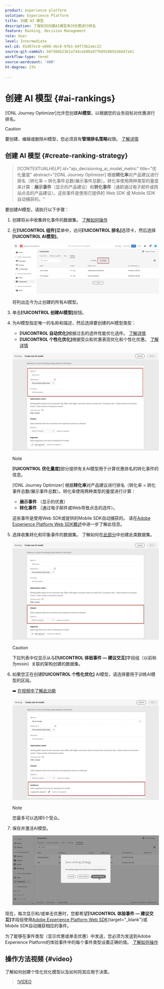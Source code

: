 ```yaml
---
product: experience platform
solution: Experience Platform
title: 创建 AI 模型
description: 了解如何创建AI模型来对优惠进行排名
feature: Ranking, Decision Management
role: User
level: Intermediate
exl-id: 81d07ec8-e808-4bc6-97b1-b9f7db2aec22
source-git-commit: b6fd60b23b1a744ceb80a97fb092065b36847a41
workflow-type: tm+mt
source-wordcount: '480'
ht-degree: 23%

---
```


# 创建 AI 模型 {#ai-rankings}

[!DNL Journey Optimizer]允许您创建&#x200B;**AI模型**，以根据您的业务目标对优惠进行排名。

>[!CAUTION]
>
>要创建、编辑或删除AI模型，您必须具有&#x200B;**管理排名策略**&#x200B;权限。 [了解详情](../../administration/high-low-permissions.md#manage-ranking-strategies)

## 创建 AI 模型 {#create-ranking-strategy}

>[!CONTEXTUALHELP]
>id="ajo_decisioning_ai_model_metric"
>title="优化量度"
>abstract="[!DNL Journey Optimizer] 根据&#x200B;**转化率**&#x200B;对产品建议进行排名（转化率 = 转化事件总数/展示事件总数）。转化率使用两种类型的量度来计算：**展示事件**（显示的产品建议）和&#x200B;**转化事件**（通即通过电子邮件或网站点击的产品建议）。这些事件是使用已提供的 Web SDK 或 Mobile SDK 自动捕获的。"

要创建AI模型，请执行以下步骤：

1. 创建将从中收集转化事件的数据集。 [了解如何操作](../data-collection/create-dataset.md)

1. 在&#x200B;**[!UICONTROL 组件]**&#x200B;菜单中，访问&#x200B;**[!UICONTROL 排名]**&#x200B;选项卡，然后选择&#x200B;**[!UICONTROL AI模型]**。

   ![](../assets/ai-ranking-list.png)

   将列出迄今为止创建的所有AI模型。

1. 单击&#x200B;**[!UICONTROL 创建AI模型]**&#x200B;按钮。

1. 为AI模型指定唯一的名称和描述，然后选择要创建的AI模型类型：

   * **[!UICONTROL 自动优化]**&#x200B;根据过去的选件性能优化选件。 [了解详情](auto-optimization-model.md)
   * **[!UICONTROL 个性化优化]**&#x200B;根据受众和优惠表现优化和个性化优惠。 [了解详情](personalized-optimization-model.md)

   ![](../assets/ai-ranking-fields.png)

   >[!NOTE]
   >
   >**[!UICONTROL 优化量度]**&#x200B;部分提供有关AI模型用于计算优惠排名的转化事件的信息。
   >
   >[!DNL Journey Optimizer] 根据&#x200B;**转化率**&#x200B;对产品建议进行排名（转化率 = 转化事件总数/展示事件总数）。转化率使用两种类型的量度进行计算：
   >* **展示事件** （显示的优惠）
   >* **转化事件** （通过电子邮件或Web导致点击的选件）。
   >
   >这些事件是使用Web SDK或提供的Mobile SDK自动捕获的。 请在[Adobe Experience Platform Web SDK概述](https://experienceleague.adobe.com/docs/experience-platform/edge/home.html?lang=zh-Hans)中进一步了解此信息。

1. 选择收集转化和印象事件的数据集。 了解如何在[此部分](../data-collection/create-dataset.md)中创建此类数据集。<!--This dataset needs to be associated with a schema that must have the **[!UICONTROL Proposition Interactions]** field group (previously known as mixin) associated with it.-->

   ![](../assets/ai-ranking-dataset-id.png)

   >[!CAUTION]
   >
   >下拉列表中仅显示从与&#x200B;**[!UICONTROL 体验事件 — 建议交互]**&#x200B;字段组（以前称为mixin）关联的架构创建的数据集。

1. 如果您正在创建&#x200B;**[!UICONTROL 个性化优化]** AI模型，请选择要用于训练AI模型的区段。

   ➡️ [在视频中了解此功能](#video)

   ![](../assets/ai-ranking-segments.png)

   >[!NOTE]
   >
   >您最多可以选择5个受众。

1. 保存并激活AI模型。

   ![](../assets/ai-ranking-save-activate.png)

<!--At this point, you must have:

* created the AI model,
* defined which type of event you want to capture - offer displayed (impression) and/or offer clicked (conversion),
* and in which dataset you want to collect the event data.-->

现在，每次显示和/或单击优惠时，您都希望&#x200B;**[!UICONTROL 体验事件 — 建议交互]**&#x200B;字段组使用[Adobe Experience Platform Web SDK](https://experienceleague.adobe.com/docs/experience-platform/edge/web-sdk-faq.html?lang=zh-Hans#what-is-adobe-experience-platform-web-sdk%3F){target="_blank"}或Mobile SDK自动捕获相应的事件。

为了能够在事件类型（显示优惠或单击优惠）中发送，您必须为发送到Adobe Experience Platform的体验事件中的每个事件类型设置正确的值。 [了解如何操作](../data-collection/schema-requirement.md)

## 操作方法视频 {#video}

了解如何创建个性化优化模型以及如何将其应用于决策。

>[!VIDEO](https://video.tv.adobe.com/v/3419954?quality=12)
